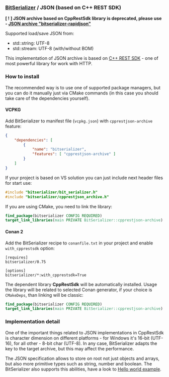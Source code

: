 ### [BitSerializer](../README.md) / JSON (based on C++ REST SDK)

**[ ! ] JSON archive based on CppRestSdk library is deprecated, please use - [JSON archive "bitserializer-rapidjson"](docs/bitserializer_rapidjson.md)**

Supported load/save JSON from:

- std::string: UTF-8
- std::stream: UTF-8 (with/without BOM)

This implementation of JSON archive is based on [C++ REST SDK](https://github.com/Microsoft/cpprestsdk) - one of most powerful library for work with HTTP.

### How to install
The recommended way is to use one of supported package managers, but you can do it manually just via CMake commands (in this case you should take care of the dependencies yourself).
#### VCPKG
Add BitSerializer to manifest file (`vcpkg.json`) with `cpprestjson-archive` feature:
```json
{
    "dependencies": [
        {
            "name": "bitserializer",
            "features": [ "cpprestjson-archive" ]
        }
    ]
}
```
If your project is based on VS solution you can just include next header files for start use:
```cpp
#include "bitserializer/bit_serializer.h"
#include "bitserializer/cpprestjson_archive.h"
```
If you are using CMake, you need to link the library:
```cmake
find_package(bitserializer CONFIG REQUIRED)
target_link_libraries(main PRIVATE BitSerializer::cpprestjson-archive)
```
#### Conan 2
Add the BitSerializer recipe to `conanfile.txt` in your project and enable `with_cpprestsdk` option:
```
[requires]
bitserializer/0.75

[options]
bitserializer/*:with_cpprestsdk=True
```
The dependent library **CppRestSdk** will be automatically installed.
Usage the library will be related to selected Conan generator, if your choice is `CMakeDeps`, than linking will be classic:
```cmake
find_package(bitserializer CONFIG REQUIRED)
target_link_libraries(main PRIVATE BitSerializer::cpprestjson-archive)
```

### Implementation detail
One of the important things related to JSON implementations in CppRestSdk is character dimension on different platforms - for Windows it's 16-bit (UTF-16), for all other - 8-bit char (UTF-8). In any case, BitSerializer adapts the key to the target archive, but this may affect the performance.

The JSON specification allows to store on root not just objects and arrays, but also more primitive types such as string, number and boolean.
The BitSerializer also supports this abilities, have a look to [Hello world example](../samples/hello_world/hello_world.cpp).
